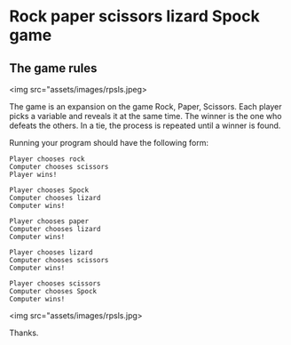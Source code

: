 # Rock paper scissors lizard Spock game


The game rules
-------
<img src="assets/images/rpsls.jpeg>

The game is an expansion on the game Rock, Paper, Scissors. Each player picks a variable and reveals it at the same time. The winner is the one who defeats the others. In a tie, the process is repeated until a winner is found.


Running your program should have the following form:

    Player chooses rock
    Computer chooses scissors
    Player wins!

    Player chooses Spock
    Computer chooses lizard
    Computer wins!

    Player chooses paper
    Computer chooses lizard
    Computer wins!

    Player chooses lizard
    Computer chooses scissors
    Computer wins!

    Player chooses scissors
    Computer chooses Spock
    Computer wins!

<img src="assets/images/rpsls.jpg>

Thanks.
